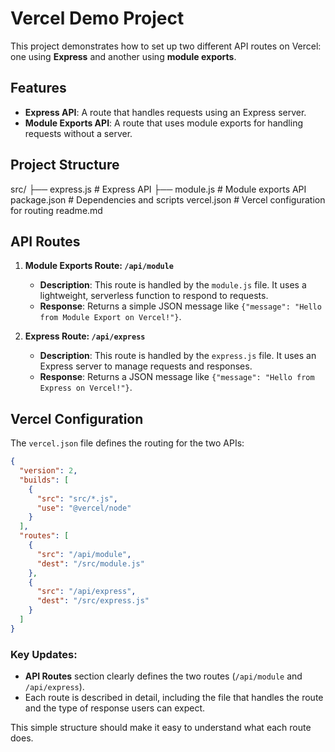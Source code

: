 # Vercel Demo Project

This project demonstrates how to set up two different API routes on Vercel: one using **Express** and another using **module exports**. 

## Features

- **Express API**: A route that handles requests using an Express server.
- **Module Exports API**: A route that uses module exports for handling requests without a server.

## Project Structure

src/
├── express.js   # Express API
├── module.js    # Module exports API
package.json     # Dependencies and scripts
vercel.json      # Vercel configuration for routing
readme.md

## API Routes

1. **Module Exports Route: `/api/module`**
   - **Description**: This route is handled by the `module.js` file. It uses a lightweight, serverless function to respond to requests.
   - **Response**: Returns a simple JSON message like `{"message": "Hello from Module Export on Vercel!"}`.

2. **Express Route: `/api/express`**
   - **Description**: This route is handled by the `express.js` file. It uses an Express server to manage requests and responses.
   - **Response**: Returns a JSON message like `{"message": "Hello from Express on Vercel!"}`.

## Vercel Configuration

The `vercel.json` file defines the routing for the two APIs:

```json
{
  "version": 2,
  "builds": [
    {
      "src": "src/*.js",
      "use": "@vercel/node"
    }
  ],
  "routes": [
    {
      "src": "/api/module",
      "dest": "/src/module.js"
    },
    {
      "src": "/api/express",
      "dest": "/src/express.js"
    }
  ]
}
```
### Key Updates:
- **API Routes** section clearly defines the two routes (`/api/module` and `/api/express`).
- Each route is described in detail, including the file that handles the route and the type of response users can expect.

This simple structure should make it easy to understand what each route does.
